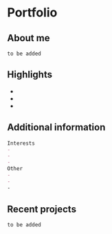 # Portfolio

## About me
```
to be added
```
## Highlights
- 
- 
- 

## Additional information

```markdown
Interests
- 
- 
- 
Other
- 
- 
-
```
## Recent projects
```
to be added
```
